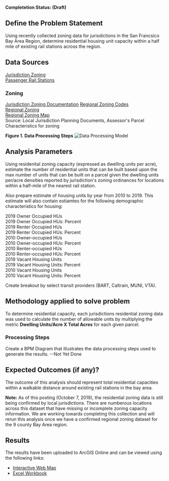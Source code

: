 **Completetion Status: (Draft)**

## Define the Problem Statement
Using recently collected zoning data for jurisdictions in the San Francsico Bay Area Region, determine residential housing unit capacity within a half mile of existing rail stations across the region.

## Data Sources
[Jurisdiction Zoning](https://github.com/BayAreaMetro/DataServices/blob/master/Project-Documentation/mdm/policy-mdm/land-use.md#zoning)   
[Passenger Rail Stations](https://mtc.maps.arcgis.com/home/item.html?id=efd75b7bb3c04dbda06c6e7cd73e9336)  


### Zoning
[Jurisdiction Zoning Documentation](https://github.com/BayAreaMetro/DataServices/blob/master/Project-Documentation/mdm/policy-mdm/land-use.md#zoning)
[Regional Zoning Codes](https://data.bayareametro.gov/Land-Use/Regional-Zoning-Codes-2018/qdrp-c5ra)  
[Regional Zoning](https://data.bayareametro.gov/Land-Use/Zoning-2018/q2p6-hbrp)  
[Regional Zoning Map](https://data.bayareametro.gov/Land-Use/Map-of-Zoning-2018-/rw5f-hgez)  
Source: Local Jurisdiction Planning Documents, Assessor's Parcel Characteristics for zoning  

**Figure 1. Data Processing Steps**
![Data Processing Model](images/gp-zn-data-modeling.png)

## Analysis Parameters
Using residenital zoning capacity (expressed as dwelling units per acre), estimate the number of residential units that can be built based upon the max number of units that can be built on a parcel given the dwelling units per/acre densities reported by jurisdiction's zoning ordinances for locations within a half-mile of the nearest rail station.  

Also prepare estimate of housing units by year from 2010 to 2019.  This estimate will also contain estiamtes for the following demographic characteristics for housing:  

2019 Owner Occupied HUs   
2019 Owner Occupied HUs: Percent   
2019 Renter Occupied HUs   
2019 Renter Occupied HUs: Percent   
2010 Owner-occupied HUs   
2010 Owner-occupied HUs: Percent   
2010 Renter-occupied HUs   
2010 Renter-occupied HUs: Percent   
2019 Vacant Housing Units   
2019 Vacant Housing Units: Percent   
2010 Vacant Housing Units   
2010 Vacant Housing Units: Percent   

Create breakout by select transit providers (BART, Caltrain, MUNI, VTA).  

## Methodology applied to solve problem  
To determine residential capacity, each jurisdictions residential zoning data was used to calculate the number of allowable units by multiplying the metric **Dwelling Units/Acre X Total Acres** for each given parcel.

### Processing Steps
Create a BPM Diagram that illustrates the data processing steps used to generate the results. --Not Yet Done

## Expected Outcomes (if any)?
The outcome of this analysis should represent total residential capacities within a walkable distance around existing rail stations in the bay area.  

**Note:** As of this posting (October 7, 2019), the residential zoning data is still being confirmed by local jurisdictions.  There are numberous locations across this dataset that have missing or incomplete zoning capacity information.  We are working towards completing this collection and will rerun this analysis once we have a confirmed regional zoning dataset for the 9 county Bay Area region.

## Results  
The results have been uploaded to ArcGIS Online and can be viewed using the following links:  
- [Interactive Web Map](https://arcg.is/00Lua5)  
- [Excel Workbook](https://mtcdrive.box.com/s/2a6c4hwdl5eowq7hgkmysbyku8pf5jx2)
